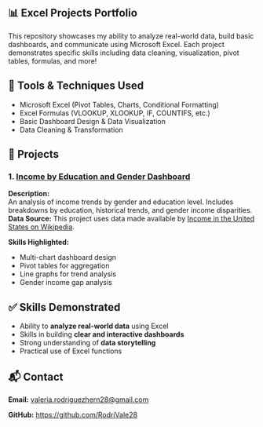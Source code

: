 ## 📊 Excel Projects Portfolio
This repository showcases my ability to analyze real-world data, build basic dashboards, and communicate using Microsoft Excel. Each project demonstrates specific skills including data cleaning, visualization, pivot tables, formulas, and more!


## 🔧 Tools & Techniques Used
- Microsoft Excel (Pivot Tables, Charts, Conditional Formatting)
- Excel Formulas (VLOOKUP, XLOOKUP, IF, COUNTIFS, etc.)
- Basic Dashboard Design & Data Visualization
- Data Cleaning & Transformation

## 📁 Projects

### 1. [Income by Education and Gender Dashboard](https://github.com/RodriVale28/Excel_Projects/tree/main/Income%20by%20Education%20and%20Gender)
**Description:**  
An analysis of income trends by gender and education level. Includes breakdowns by education, historical trends, and gender income disparities.
**Data Source:** This project uses data made available by [Income in the United States on Wikipedia](https://en.wikipedia.org/wiki/Income_in_the_United_States).



**Skills Highlighted:**
- Multi-chart dashboard design
- Pivot tables for aggregation
- Line graphs for trend analysis
- Gender income gap analysis


## ✅ Skills Demonstrated
- Ability to **analyze real-world data** using Excel
- Skills in building **clear and interactive dashboards**
- Strong understanding of **data storytelling**
- Practical use of Excel functions


## 📬 Contact
 **Email:** valeria.rodriguezhern28@gmail.com
 
 **GitHub:** https://github.com/RodriVale28

